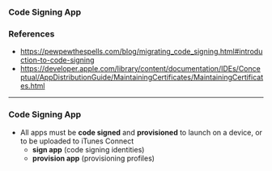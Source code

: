### Code Signing App
### References
  - https://pewpewthespells.com/blog/migrating_code_signing.html#introduction-to-code-signing
  - https://developer.apple.com/library/content/documentation/IDEs/Conceptual/AppDistributionGuide/MaintainingCertificates/MaintainingCertificates.html


-------------------------------------------

### Code Signing App
  - All apps must be **code signed** and **provisioned** to launch on a device, or to be uploaded to iTunes Connect
    - **sign app** (code signing identities)
    - **provision app** (provisioning profiles)
